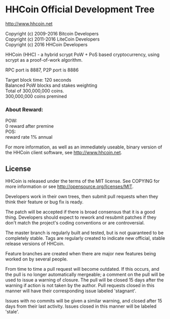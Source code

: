 <h1>HHCoin Official Development Tree</h1>

http://www.hhcoin.net<br>

Copyright (c) 2009-2016 Bitcoin Developers<br>
Copyright (c) 2011-2016 LiteCoin Developers<br>
Copyright (c) 2016 HHCoin Developers<br>

HHCoin (HHC) - a hybrid scrypt PoW + PoS based cryptocurrency, using scrypt as a proof-of-work algorithm.

RPC port is 8887, P2P port is 8886

Target block time: 120 seconds<br>
Balanced PoW blocks and stakes weighting<br>
Total of 300,000,000 coins. <br>
300,000,000 coins premined<br>

<h3>About Reward:</h3>
POW:<br>
0 reward after premine<br>
POS:<br>
reward rate 1% annual<br>


For more information, as well as an immediately useable, binary version of the HHCoin client software, see http://www.hhcoin.net.

<h2>License</h2>

HHCoin is released under the terms of the MIT license. See COPYING for more information or see http://opensource.org/licenses/MIT.

Developers work in their own trees, then submit pull requests when they think their feature or bug fix is ready.

The patch will be accepted if there is broad consensus that it is a good thing. Developers should expect to rework and resubmit patches if they don't match the project's coding conventions or are controversial.

The master branch is regularly built and tested, but is not guaranteed to be completely stable. Tags are regularly created to indicate new official, stable release versions of HHCoin.

Feature branches are created when there are major new features being worked on by several people.

From time to time a pull request will become outdated. If this occurs, and the pull is no longer automatically mergeable; a comment on the pull will be used to issue a warning of closure. The pull will be closed 15 days after the warning if action is not taken by the author. Pull requests closed in this manner will have their corresponding issue labeled 'stagnant'.

Issues with no commits will be given a similar warning, and closed after 15 days from their last activity. Issues closed in this manner will be labeled 'stale'.
